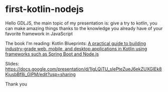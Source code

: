 first-kotlin-nodejs
===================

Hello GDLJS, the main topic of my presentation is: give a try to kotlin, you can make amazing things thanks to the knowledge you already have of your favorite framework in JavaScript

The book I'm reading: Kotlin Blueprints: [A practical guide to building industry-grade web, mobile, and desktop applications in Kotlin using frameworks such as Spring Boot and Node.js](https://www.amazon.com/Kotlin-Blueprints-industry-grade-applications-frameworks-ebook/dp/B076CR7C17)

Slides: https://docs.google.com/presentation/d/1IgLQjTU_sIePteZueJ6ekZUXGIEk8KjusbBf8i_GlPM/edit?usp=sharing

Thank you
